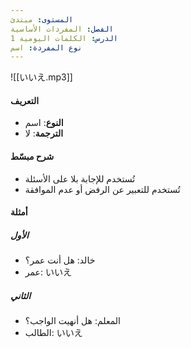 ```yaml
---
المستوى: مبتدئ
الفصل: المفردات الأساسية
الدرس: الكلمات اليومية 1
نوع المفردة: اسم
---
```


![[いいえ.mp3]]

#### التعريف

- **النوع**: اسم
- **الترجمة**: لا

#### شرح مبسّط

- تُستخدم للإجابة بلا على الأسئلة
- تُستخدم للتعبير عن الرفض أو عدم الموافقة

#### أمثلة

##### الأول

- خالد: هل أنت عمر؟
- عمر: いいえ

##### الثاني

- المعلم: هل أنهيت الواجب؟
- الطالب: いいえ

